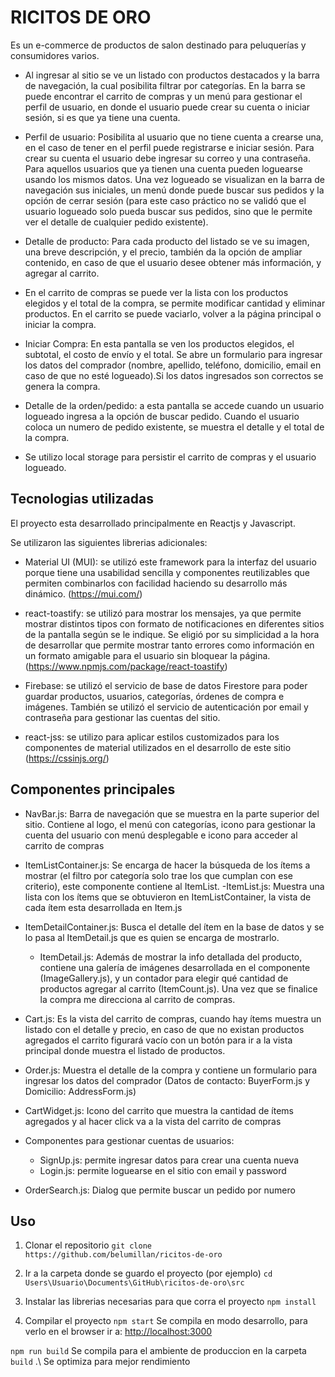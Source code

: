 # RICITOS DE ORO

Es un e-commerce de productos de salon destinado para peluquerías y consumidores varios.

  - Al ingresar al sitio se ve un listado con productos destacados y la barra de navegación, la cual posibilita filtrar por categorías. En la barra se puede encontrar el carrito de compras y un menú para gestionar el perfil de usuario, en donde el usuario puede crear su cuenta o iniciar sesión, si es que ya tiene una cuenta.

  - Perfil de usuario: Posibilita al usuario que no tiene cuenta a crearse una, en el caso de tener en el perfil puede registrarse e iniciar sesión. Para crear su cuenta el usuario debe ingresar su correo y una contraseña. Para aquellos usuarios que ya tienen una cuenta pueden loguearse usando los mismos datos. 
  Una vez logueado se visualizan en la barra de navegación sus iniciales, un menú donde puede buscar sus pedidos y la opción de cerrar sesión (para este caso práctico no se validó que el usuario logueado solo pueda buscar sus pedidos, sino que le permite ver el detalle de cualquier pedido existente).

  - Detalle de producto: Para cada producto del listado se ve su imagen, una breve descripción, y el precio, también da la opción de ampliar contenido, en caso de que el usuario desee obtener más información, y agregar al carrito.
  
  - En el carrito de compras se puede ver la lista con los productos elegidos y el total de la compra, se permite modificar cantidad y eliminar productos. En el carrito se puede vaciarlo, volver a la página principal o iniciar la compra.

  - Iniciar Compra: En esta pantalla se ven los productos elegidos, el subtotal, el costo de envío y el total. Se abre un formulario para ingresar los datos del comprador (nombre, apellido, teléfono, domicilio, email en caso de que no esté logueado).Si los datos ingresados son correctos se genera la compra.

  - Detalle de la orden/pedido: a esta pantalla se accede cuando un usuario logueado ingresa a la opción de buscar pedido. Cuando el usuario coloca un numero de pedido existente, se muestra el detalle y el total de la compra.

  - Se utilizo local storage para persistir el carrito de compras y el usuario logueado.


## Tecnologias utilizadas

El proyecto esta desarrollado principalmente en Reactjs y Javascript.

Se  utilizaron las siguientes librerias adicionales:

- Material UI (MUI): se utilizó este framework para la interfaz del usuario porque tiene una usabilidad sencilla y componentes reutilizables que permiten combinarlos con facilidad haciendo su desarrollo más dinámico.
(https://mui.com/)

- react-toastify: se utilizó para mostrar los mensajes, ya que permite mostrar distintos tipos con formato de notificaciones en diferentes sitios de la pantalla según se le indique. Se eligió por su simplicidad a la hora de desarrollar que permite mostrar tanto errores como información en un formato amigable para el usuario sin bloquear la página.
(https://www.npmjs.com/package/react-toastify)

- Firebase: se utilizó el servicio de base de datos Firestore para poder guardar productos, usuarios, categorías, órdenes de compra e imágenes.
También se utilizó el servicio de autenticación por email y contraseña para gestionar las cuentas del sitio.

- react-jss: se utilizo para aplicar estilos customizados para los componentes de material utilizados en el desarrollo de este sitio (https://cssinjs.org/)

## Componentes principales

- NavBar.js: Barra de navegación que se muestra en la parte superior del sitio. Contiene al logo, el menú con categorías, icono para gestionar la cuenta del usuario con menú desplegable e icono para acceder al carrito de compras

- ItemListContainer.js: Se encarga de hacer la búsqueda de los ítems a mostrar (el filtro por categoría solo trae los que cumplan con ese criterio), este componente contiene al ItemList.
    -ItemList.js: Muestra una lista con los ítems que se obtuvieron en ItemListContainer, la vista de cada ítem esta desarrollada en Item.js

- ItemDetailContainer.js: Busca el detalle del ítem en la base de datos y se lo pasa al ItemDetail.js que es quien se encarga de mostrarlo.
    - ItemDetail.js: Además de mostrar la info detallada del producto, contiene una galería de imágenes desarrollada en el componente (ImageGallery.js), y un contador para elegir qué cantidad de productos agregar al carrito (ItemCount.js). Una vez que se finalice la compra me direcciona al carrito de compras.

- Cart.js: Es la vista del carrito de compras, cuando hay ítems muestra un listado con el detalle y precio, en caso de que no existan productos agregados el carrito figurará vacío con un botón para ir a la vista principal donde muestra el listado de productos. 

- Order.js: Muestra el detalle de la compra y contiene un formulario para ingresar los datos del comprador (Datos de contacto: BuyerForm.js y Domicilio: AddressForm.js)

- CartWidget.js: Icono del carrito que muestra la cantidad de ítems agregados y al hacer click va a la vista del carrito de compras

- Componentes para gestionar cuentas de usuarios:
    - SignUp.js: permite ingresar datos para crear una cuenta nueva
    - Login.js: permite loguearse en el sitio con email y password

- OrderSearch.js: Dialog que permite buscar un pedido por numero

## Uso

1. Clonar el repositorio 
`git clone https://github.com/belumillan/ricitos-de-oro`

2. Ir a la carpeta donde se guardo el proyecto (por ejemplo)
`cd Users\Usuario\Documents\GitHub\ricitos-de-oro\src`

3. Instalar las librerias necesarias para que corra el proyecto
`npm install`

4. Compilar el proyecto
`npm start`
Se compila en modo desarrollo, para verlo en el browser ir a: [http://localhost:3000](http://localhost:3000)

`npm run build`
Se compila para el ambiente de produccion en la carpeta `build` .\ 
Se optimiza para mejor rendimiento


